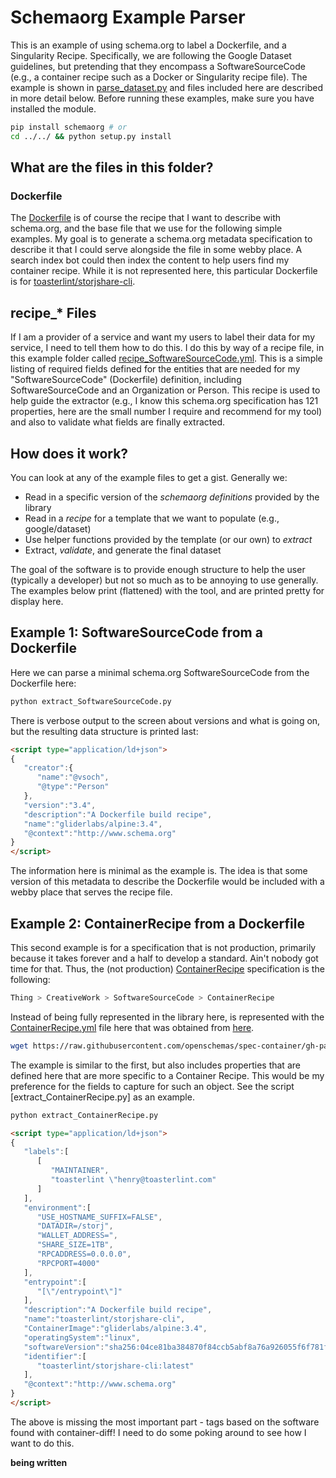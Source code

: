 # Schemaorg Example Parser

This is an example of using schema.org to label a Dockerfile, and a Singularity Recipe.
Specifically, we are following the Google Dataset guidelines, but pretending that they
encompass a SoftwareSourceCode (e.g., a container recipe such as a Docker or Singularity
recipe file). The example is shown in [parse_dataset.py](parse_dataset.py)
and files included here are described in more detail below. Before running
these examples, make sure you have installed the module.

```bash
pip install schemaorg # or
cd ../../ && python setup.py install
```

## What are the files in this folder?

### Dockerfile
The [Dockerfile](Dockerfile) is of course the recipe that I want to describe with schema.org,
and the base file that we use for the following simple examples. My goal is to generate a 
schema.org metadata specification to describe it that I could serve alongside the file 
in some webby place. A search index bot could then index the content to
help users find my container recipe. While it is not represented here, this particular
Dockerfile is for [toasterlint/storjshare-cli](https://hub.docker.com/r/toasterlint/storjshare-cli/).

## recipe_* Files
If I am a provider of a service and want my users to label their data for my service,
I need to tell them how to do this. I do this by way of a recipe file, in this
example folder called [recipe_SoftwareSourceCode.yml](recipe_SoftwareSourceCode.yml). 
This is a simple listing of required fields defined for the entities that are needed
for my "SoftwareSourceCode" (Dockerfile) definition, including SoftwareSourceCode
and an Organization or Person. This recipe is used to help guide the extractor (e.g.,
I know this schema.org specification has 121 properties, here are the small number I
require and recommend for my tool) and also to validate what fields are finally extracted.

## How does it work?

You can look at any of the example files to get a gist. Generally we:

 - Read in a specific version of the *schemaorg definitions* provided by the library
 - Read in a *recipe* for a template that we want to populate (e.g., google/dataset)
 - Use helper functions provided by the template (or our own) to *extract*
 - Extract, *validate*, and generate the final dataset

The goal of the software is to provide enough structure to help the user (typically a developer)
but not so much as to be annoying to use generally. The examples below print (flattened)
with the tool, and are printed pretty for display here.

## Example 1: SoftwareSourceCode from a Dockerfile

Here we can parse a minimal schema.org SoftwareSourceCode from the Dockerfile here:

```bash
python extract_SoftwareSourceCode.py
```
There is verbose output to the screen about versions and what is going on, but the
resulting data structure is printed last:

```html
<script type="application/ld+json">
{
   "creator":{
      "name":"@vsoch",
      "@type":"Person"
   },
   "version":"3.4",
   "description":"A Dockerfile build recipe",
   "name":"gliderlabs/alpine:3.4",
   "@context":"http://www.schema.org"
}
</script>
```

The information here is minimal as the example is. The idea is that some version of
this metadata to describe the Dockerfile would be included with a webby place that
serves the recipe file.

## Example 2: ContainerRecipe from a Dockerfile

This second example is for a specification that is not production, primarily because
it takes forever and a half to develop a standard. Ain't nobody got time for that.
Thus, the (not production) [ContainerRecipe](https://openschemas.github.io/specifications/ContainerRecipe/)
specification is the following:

```bash
Thing > CreativeWork > SoftwareSourceCode > ContainerRecipe
```

Instead of being fully represented in the library here, is represented with the [ContainerRecipe.yml](ContainerRecipe.yml) file here that was obtained from [here](https://raw.githubusercontent.com/openschemas/spec-container/gh-pages/_yaml/ContainerRecipe.yml).

```bash
wget https://raw.githubusercontent.com/openschemas/spec-container/gh-pages/_yaml/ContainerRecipe.yml
```

The example is similar to the first, but also includes properties that are defined here
that are more specific to a Container Recipe. This would be my preference for the fields to 
capture for such an object. See the script [extract_ContainerRecipe.py] as an example.

```bash
python extract_ContainerRecipe.py
```
```html
<script type="application/ld+json">
{
   "labels":[
      [
         "MAINTAINER",
         "toasterlint \"henry@toasterlint.com"
      ]
   ],
   "environment":[
      "USE_HOSTNAME_SUFFIX=FALSE",
      "DATADIR=/storj",
      "WALLET_ADDRESS=",
      "SHARE_SIZE=1TB",
      "RPCADDRESS=0.0.0.0",
      "RPCPORT=4000"
   ],
   "entrypoint":[
      "[\"/entrypoint\"]"
   ],
   "description":"A Dockerfile build recipe",
   "name":"toasterlint/storjshare-cli",
   "ContainerImage":"gliderlabs/alpine:3.4",
   "operatingSystem":"linux",
   "softwareVersion":"sha256:04ce81ba384870f84ccb5abf8a76a926055f6f781fa82729f810878ec59919fa",
   "identifier":[
      "toasterlint/storjshare-cli:latest"
   ],
   "@context":"http://www.schema.org"
}
</script>
```

The above is missing the most important part - tags based on the software found with
container-diff! I need to do some poking around to see how I want to do this.

**being written**
